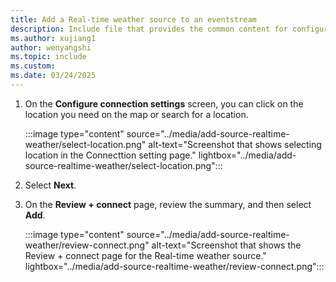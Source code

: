 ```yaml
---
title: Add a Real-time weather source to an eventstream
description: Include file that provides the common content for configuring an Real-time weather for Fabric event streams and Real-Time hub.
ms.author: xujiang1
author: wenyangshi
ms.topic: include
ms.custom:
ms.date: 03/24/2025
---
```


1. On the **Configure connection settings** screen, you can click on the location you need on the map or search for a location.

    :::image type="content" source="../media/add-source-realtime-weather/select-location.png" alt-text="Screenshot that shows selecting location in the Connecttion setting page." lightbox="../media/add-source-realtime-weather/select-location.png":::
1. Select **Next**.
1. On the **Review + connect** page, review the summary, and then select **Add**.
   
    :::image type="content" source="../media/add-source-realtime-weather/review-connect.png" alt-text="Screenshot that shows the Review + connect page for the Real-time weather source." lightbox="../media/add-source-realtime-weather/review-connect.png":::
